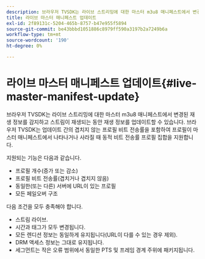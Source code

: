 ```yaml
---
description: 브라우저 TVSDK는 라이브 스트리밍에 대한 마스터 m3u8 매니페스트에서 변경된 재생 정보를 감지하고 스트림이 재생되는 동안 재생 정보를 업데이트할 수 있습니다. 브라우저 TVSDK는 업데이트 간의 겹치지 않는 프로필 비트 전송률을 포함하여 프로필이 마스터 매니페스트에서 나타나거나 사라질 때 동적 비트 전송률 프로필 집합을 지원합니다.
title: 라이브 마스터 매니페스트 업데이트
exl-id: 2f89131c-5204-465b-8757-b47e955f5894
source-git-commit: be43bbbd1051886c8979ff590a3197b2a7249b6a
workflow-type: tm+mt
source-wordcount: '190'
ht-degree: 0%

---
```


# 라이브 마스터 매니페스트 업데이트{#live-master-manifest-update}

브라우저 TVSDK는 라이브 스트리밍에 대한 마스터 m3u8 매니페스트에서 변경된 재생 정보를 감지하고 스트림이 재생되는 동안 재생 정보를 업데이트할 수 있습니다. 브라우저 TVSDK는 업데이트 간의 겹치지 않는 프로필 비트 전송률을 포함하여 프로필이 마스터 매니페스트에서 나타나거나 사라질 때 동적 비트 전송률 프로필 집합을 지원합니다.

지원되는 기능은 다음과 같습니다.

* 프로필 개수(증가 또는 감소)
* 프로필 비트 전송률(겹치거나 겹치지 않음)
* 동일한(또는 다른) 서버에 URL이 있는 프로필
* 모든 페일오버 구조

다음 조건을 모두 충족해야 합니다.

* 스트림 라이브.
* 시간과 태그가 모두 변경됩니다.
* 모든 렌디션 정보는 동일하게 유지됩니다(URL이 다를 수 있는 경우 제외).
* DRM 액세스 정보는 그대로 유지됩니다.
* 세그먼트는 작은 오류 범위에서 동일한 PTS 및 프레임 경계 주위에 패키지됩니다.
